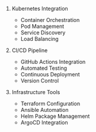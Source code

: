 1. Kubernetes Integration
   - Container Orchestration
   - Pod Management
   - Service Discovery
   - Load Balancing

2. CI/CD Pipeline
   - GitHub Actions Integration
   - Automated Testing
   - Continuous Deployment
   - Version Control

3. Infrastructure Tools
   - Terraform Configuration
   - Ansible Automation
   - Helm Package Management
   - ArgoCD Integration
